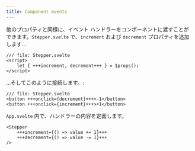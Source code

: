 ```yaml
---
title: Component events
---
```


他のプロパティと同様に、イベント ハンドラーをコンポーネントに渡すことができます。`Stepper.svelte` で、`increment` および `decrement` プロパティを追加します...

```svelte
/// file: Stepper.svelte
<script>
	let { +++increment, decrement+++ } = $props();
</script>
```

...そしてこのように接続します。:

```svelte
/// file: Stepper.svelte
<button +++onclick={decrement}+++>-1</button>
<button +++onclick={increment}+++>+1</button>
```

`App.svelte` 内で、ハンドラーの内容を定義します。

```svelte
<Stepper
	+++increment={() => value += 1}+++
	+++decrement={() => value -= 1}+++
/>
```
